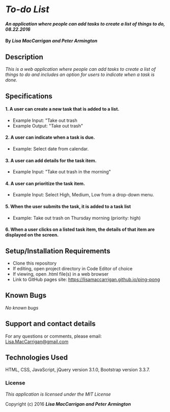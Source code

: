# _To-do List_

#### _An application where people can add tasks to create a list of things to do, 08.22.2016_

#### By _**Lisa MacCarrigan and Peter Armington**_

## Description

_This is a web application where people can add tasks to create a list of things to do and includes an option for users to indicate when a task is done._

## Specifications

#### 1. A user can create a new task that is added to a list.

* Example Input: "Take out trash
* Example Output: "Take out trash"

#### 2. A user can indicate when a task is due.

* Example: Select date from calendar.

#### 3. A user can add details for the task item.

* Example Input: "Take out trash in the morning"

#### 4. A user can prioritize the task item.

* Example Input: Select High, Medium, Low from a drop-down menu.

#### 5. When the user submits the task, it is added to a task list

* Example: Take out trash on Thursday morning (priority: high)

#### 6. When a user clicks on a listed task item, the details of that item are displayed on the screen.

## Setup/Installation Requirements

* Clone this repository
* If editing, open project directory in Code Editor of choice
* If viewing, open .html file(s) in a web browser
* Link to GitHub pages site: https://lisamaccarrigan.github.io/ping-pong

## Known Bugs

_No known bugs_

## Support and contact details

For any questions or comments, please email: Lisa.MacCarrigan@gmail.com

## Technologies Used

HTML, CSS, JavaScript, jQuery version 3.1.0, Bootstrap version 3.3.7.

### License

*This application is licensed under the MIT License*

Copyright (c) 2016 **_Lisa MacCarrigan and Peter Armington_**
